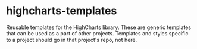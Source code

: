 # highcharts-templates
Reusable templates for the HighCharts library. These are generic templates that can be used as a part of other projects. Templates and styles specific to a project should go in that project's repo, not here.
